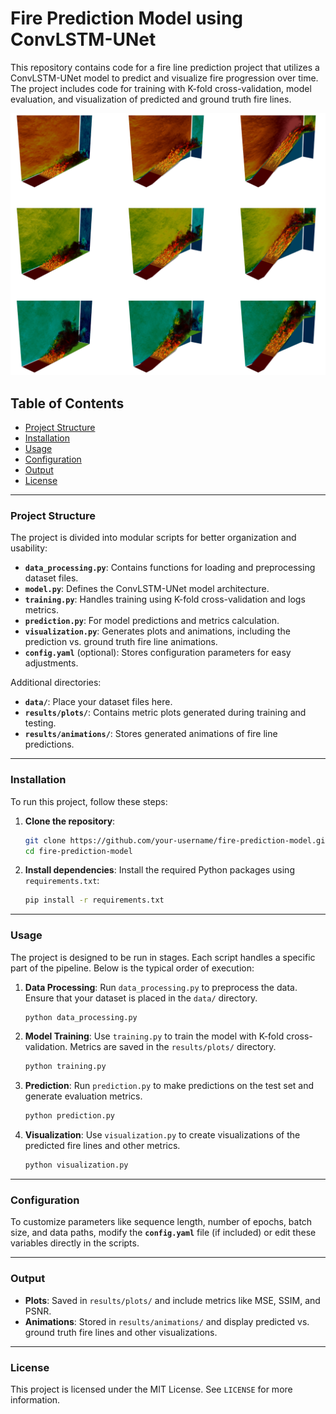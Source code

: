 
# Fire Prediction Model using ConvLSTM-UNet

This repository contains code for a fire line prediction project that utilizes a ConvLSTM-UNet model to predict and visualize fire progression over time. The project includes code for training with K-fold cross-validation, model evaluation, and visualization of predicted and ground truth fire lines.

![Flow Field Prediction](https://github.com/adibgpt/Wildfire-Propagation/blob/dbad78c329f9c40f82c301abe5b705868fcbe79d/wildfires_firebench_Dataset.width-1250.png)


## Table of Contents
- [Project Structure](#project-structure)
- [Installation](#installation)
- [Usage](#usage)
- [Configuration](#configuration)
- [Output](#output)
- [License](#license)

---

### Project Structure

The project is divided into modular scripts for better organization and usability:

- **`data_processing.py`**: Contains functions for loading and preprocessing dataset files.
- **`model.py`**: Defines the ConvLSTM-UNet model architecture.
- **`training.py`**: Handles training using K-fold cross-validation and logs metrics.
- **`prediction.py`**: For model predictions and metrics calculation.
- **`visualization.py`**: Generates plots and animations, including the prediction vs. ground truth fire line animations.
- **`config.yaml`** (optional): Stores configuration parameters for easy adjustments.

Additional directories:
- **`data/`**: Place your dataset files here.
- **`results/plots/`**: Contains metric plots generated during training and testing.
- **`results/animations/`**: Stores generated animations of fire line predictions.

---

### Installation

To run this project, follow these steps:

1. **Clone the repository**:
   ```bash
   git clone https://github.com/your-username/fire-prediction-model.git
   cd fire-prediction-model
   ```

2. **Install dependencies**:
   Install the required Python packages using `requirements.txt`:
   ```bash
   pip install -r requirements.txt
   ```

---

### Usage

The project is designed to be run in stages. Each script handles a specific part of the pipeline. Below is the typical order of execution:

1. **Data Processing**:
   Run `data_processing.py` to preprocess the data. Ensure that your dataset is placed in the `data/` directory.

   ```bash
   python data_processing.py
   ```

2. **Model Training**:
   Use `training.py` to train the model with K-fold cross-validation. Metrics are saved in the `results/plots/` directory.

   ```bash
   python training.py
   ```

3. **Prediction**:
   Run `prediction.py` to make predictions on the test set and generate evaluation metrics.

   ```bash
   python prediction.py
   ```

4. **Visualization**:
   Use `visualization.py` to create visualizations of the predicted fire lines and other metrics.

   ```bash
   python visualization.py
   ```

---

### Configuration

To customize parameters like sequence length, number of epochs, batch size, and data paths, modify the **`config.yaml`** file (if included) or edit these variables directly in the scripts.

---

### Output

- **Plots**: Saved in `results/plots/` and include metrics like MSE, SSIM, and PSNR.
- **Animations**: Stored in `results/animations/` and display predicted vs. ground truth fire lines and other visualizations.

---

### License

This project is licensed under the MIT License. See `LICENSE` for more information.
